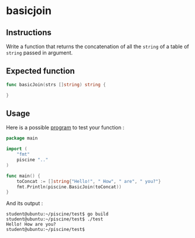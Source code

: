 # basicjoin

## Instructions

Write a function that returns the concatenation of all the `string` of a table of `string` passed in argument.

## Expected function

```go
func basicJoin(strs []string) string {

}
```

## Usage

Here is a possible [program](TODO-LINK) to test your function :

```go
package main

import (
	"fmt"
	piscine ".."
)

func main() {
	toConcat := []string{"Hello!", " How", " are", " you?"}
	fmt.Println(piscine.BasicJoin(toConcat))
}
```

And its output :

```console
student@ubuntu:~/piscine/test$ go build
student@ubuntu:~/piscine/test$ ./test
Hello! How are you?
student@ubuntu:~/piscine/test$
```
